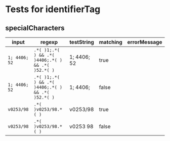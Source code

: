 # Tests for identifierTag

## specialCharacters

| input               | regexp                                                  | testString    | matching | errorMessage |
| ------------------- | ------------------------------------------------------- | ------------- | -------- | ------------ |
| ``` 1; 4406; 52 ``` | ``` .*( )1;.*( ) && .*( )4406;.*( ) && .*( )52.*( ) ``` |  1; 4406; 52  | true     |              |
| ``` 1; 4406; 52 ``` | ``` .*( )1;.*( ) && .*( )4406;.*( ) && .*( )52.*( ) ``` |  1; 4406;     | false    |              |
| ``` v0253/98 ```    | ``` .*( )v0253/98.*( ) ```                              |  v0253/98     | true     |              |
| ``` v0253/98 ```    | ``` .*( )v0253/98.*( ) ```                              |  v0253 98     | false    |              |